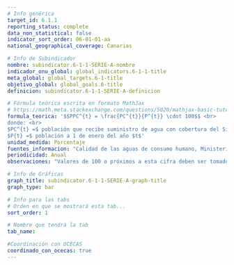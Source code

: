 ```yaml
---
# Info genérica
target_id: 6.1.1
reporting_status: complete
data_non_statistical: false
indicator_sort_order: 06-01-01-aa
national_geographical_coverage: Canarias

# Info de Subindicador
nombre: subindicator.6-1-1-SERIE-A-nombre
indicador_onu_global: global_indicators.6-1-1-title
meta_global: global_targets.6-1-title
objetivo_global: global_goals.6-title
definicion: subindicator.6-1-1-SERIE-A-definicion

# Fórmula teórica escrita en formato MathJax
# https://math.meta.stackexchange.com/questions/5020/mathjax-basic-tutorial-and-quick-reference
formula_teorica: '$$PPC^{t} = \frac{PC^{t}}{P^{t}} \cdot 100$$ <br>
donde: <br>
$PC^{t} =$ población que recibe suministro de agua con cobertura del Sistema Nacional de Aguas de Consumo en el año $t$ <br>
$P{t} =$ población a 1 de enero del año $t$'
unidad_medida: Porcentaje
fuentes_informacion: "Calidad de las aguas de consumo humano, Ministerio de Sanidad"
periodicidad: Anual
observaciones: "Valores de 100 o próximos a esta cifra deben ser tomados con cautela, ya que se pueden deber a la doble contabilización de la población asociada a zonas que se han visto afectadas por fusiones de zonas de abastecimiento"

# Info de Gráficas
graph_title: subindicator.6-1-1-SERIE-A-graph-title
graph_type: bar

# Info para las tabs
# Orden en que se mostrará esta tab...
sort_order: 1

# Nombre que tendrá la tab
tab_name: 

#Coordinación con OCECAS
coordinado_con_ocecas: true
---
```



